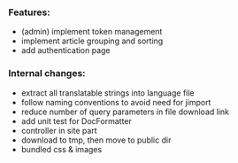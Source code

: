 ### Features:
* (admin) implement token management
* implement article grouping and sorting
* add authentication page

### Internal changes:
* extract all translatable strings into language file
* follow naming conventions to avoid need for jimport
* reduce number of query parameters in file download link
* add unit test for DocFormatter
* controller in site part
* download to tmp, then move to public dir
* bundled css & images

